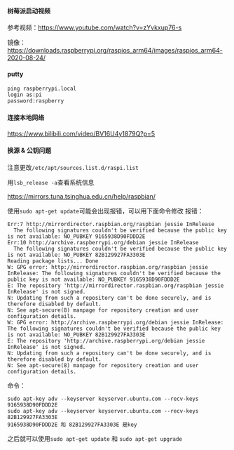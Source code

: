 #### 树莓派启动视频

参考视频：https://www.youtube.com/watch?v=zYvkxup76-s

镜像：https://downloads.raspberrypi.org/raspios_arm64/images/raspios_arm64-2020-08-24/

#### putty

```
ping raspberrypi.local
login as:pi
password:raspberry
```

#### 连接本地网络

https://www.bilibili.com/video/BV16U4y1879Q?p=5

#### 换源  & 公钥问题

注意更改`/etc/apt/sources.list.d/raspi.list`

用`lsb_release -a`查看系统信息

https://mirrors.tuna.tsinghua.edu.cn/help/raspbian/

使用`sudo apt-get update`可能会出现报错，可以用下面命令修改
报错：
```
Err:7 http://mirrordirector.raspbian.org/raspbian jessie InRelease
  The following signatures couldn't be verified because the public key is not available: NO_PUBKEY 9165938D90FDDD2E
Err:10 http://archive.raspberrypi.org/debian jessie InRelease
  The following signatures couldn't be verified because the public key is not available: NO_PUBKEY 82B129927FA3303E
Reading package lists... Done
W: GPG error: http://mirrordirector.raspbian.org/raspbian jessie InRelease: The following signatures couldn't be verified because the public key is not available: NO_PUBKEY 9165938D90FDDD2E
E: The repository 'http://mirrordirector.raspbian.org/raspbian jessie InRelease' is not signed.
N: Updating from such a repository can't be done securely, and is therefore disabled by default.
N: See apt-secure(8) manpage for repository creation and user configuration details.
W: GPG error: http://archive.raspberrypi.org/debian jessie InRelease: The following signatures couldn't be verified because the public key is not available: NO_PUBKEY 82B129927FA3303E
E: The repository 'http://archive.raspberrypi.org/debian jessie InRelease' is not signed.
N: Updating from such a repository can't be done securely, and is therefore disabled by default.
N: See apt-secure(8) manpage for repository creation and user configuration details.
```
命令：
```
sudo apt-key adv --keyserver keyserver.ubuntu.com --recv-keys 9165938D90FDDD2E
sudo apt-key adv --keyserver keyserver.ubuntu.com --recv-keys 82B129927FA3303E
9165938D90FDDD2E 和 82B129927FA3303E 是key
```

之后就可以使用`sudo apt-get update` 和 `sudo apt-get upgrade`

